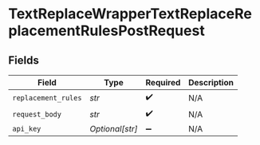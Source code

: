 # TextReplaceWrapperTextReplaceReplacementRulesPostRequest


## Fields

| Field               | Type                | Required            | Description         |
| ------------------- | ------------------- | ------------------- | ------------------- |
| `replacement_rules` | *str*               | :heavy_check_mark:  | N/A                 |
| `request_body`      | *str*               | :heavy_check_mark:  | N/A                 |
| `api_key`           | *Optional[str]*     | :heavy_minus_sign:  | N/A                 |